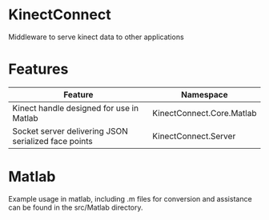 # KinectConnect
Middleware to serve kinect data to other applications

# Features
| Feature       | Namespace     |
| ------------- | ------------- |
| Kinect handle designed for use in Matlab  | KinectConnect.Core.Matlab |
| Socket server delivering JSON serialized face points | KinectConnect.Server |

# Matlab
Example usage in matlab, including .m files for conversion and assistance can be found in the src/Matlab directory.
